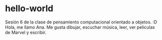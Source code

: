 # hello-world
Sesión 6 de la clase de pensamiento computacional orientado a objetos. :D
Hola, me llamo Ana. Me gusta dibujar, escuchar música, leer, ver peliculas de Marvel y escribir.
